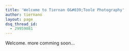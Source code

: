 ```yaml
---
title: 'Welcome to Tiernan O&#039;Toole Photography'
author: tiernano
layout: page
dsq_thread_id:
  - 29959081
---
```

Welcome. more comming soon&#8230;